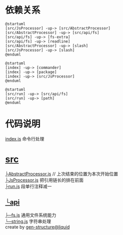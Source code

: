 # 依赖关系
```plantuml
@startuml
[src/JsProcessor] -up-> [src/AbstractProcessor]
[src/AbstractProcessor] -up-> [src/api/fs]
[src/api/fs] -up-> [fs-extra]
[src/api/fs] -up-> [readline]
[src/AbstractProcessor] -up-> [slash]
[src/JsProcessor] -up-> [slash]
@enduml
```
```plantuml
@startuml
[index] -up-> [commander]
[index] -up-> [package]
[index] -up-> [src/JsProcessor]
@enduml
```
```plantuml
@startuml
[src/run] -up-> [src/api/fs]
[src/run] -up-> [path]
@enduml
```
# 代码说明
[index.js](index.js)	命令行处理<br>
# [src](src)
[├AbstractProcessor.js](src/AbstractProcessor.js)	// 上次结束的位置为本次开始位置<br>
[├JsProcessor.js](src/JsProcessor.js)	把引用链长的排在前面<br>
[├run.js](src/run.js)	段单行注释减一<br>
## [└api](src/api)
[├─fs.js](src/api/fs.js)	通用文件系统能力<br>
[└─string.js](src/api/string.js)	字符串处理<br>
  create by [gen-structure@liquid](https://github.com/ljquan/gen-structure.git)